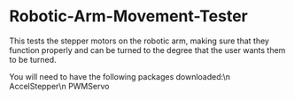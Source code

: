# Robotic-Arm-Movement-Tester
This tests the stepper motors on the robotic arm, making sure that they function properly and can be turned to the degree that the user wants them to be turned.

You will need to have the following packages downloaded:\n
AccelStepper\n
PWMServo
